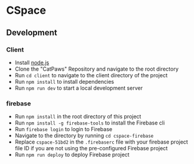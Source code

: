 # CSpace

## Development

### Client

- Install [node.js](https://nodejs.org/en/)
- Clone the "CatPaws" Repository and navigate to the root directory
- Run `cd client` to navigate to the client directory of the project
- Run `npm install` to install dependencies
- Run `npm run dev` to start a local development server

### firebase

- Run `npm install` in the root directory of this project
- Run `npm install -g firebase-tools` to install the Firebase cli
- Run `firebase login` to login to Firebase
- Navigate to the directory by running `cd cspace-firebase`
- Replace `cspace-51bd2` in the `.firebaserc` file with your firebase project file ID if you are not using the pre-configured Firebase project
- Run `npm run deploy` to deploy Firebase project
